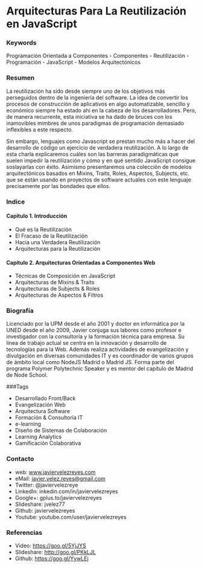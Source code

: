 Arquitecturas Para La Reutilización en JavaScript
=================================================

### Keywords

Programación Orientada a Componentes - Componentes - Reutilización - Programación - JavaScript - Modelos Arquitectónicos

### Resumen

La reutilización ha sido desde siempre uno de los objetivos más perseguidos dentro de la ingeniería del software. La idea de convertir los procesos de construcción de aplicativos en algo automatizable, sencillo y económico siempre ha estado ahí en la cabeza de los desarrolladores. Pero, de manera recurrente, esta iniciativa se ha dado de bruces con los inamovibles mimbres de unos paradigmas de programación demasiado inflexibles a este respecto.

Sin embargo, lenguajes como Javascript se prestan mucho más a hacer del desarrollo de código un ejercicio de verdadera reutilización. A lo largo de esta charla explicaremos cuáles son las barreras paradigmáticas que suelen impedir la reutilización y cómo y en qué sentido JavaScript consigue soslayarlas con éxito. Asimismo presentaremos una colección de modelos arquitectónicos basados en Mixins, Traits, Roles, Aspectos, Subjects, etc. que se están usando en proyectos de software actuales con este lenguaje precisamente por las bondades que ellos.

### Indice

#### Capítulo 1. Introducción
 
- Qué es la Reutilización
- El Fracaso de la Reutilización
- Hacia una Verdadera Reutilización
- Arquitecturas para la Reutilización

#### Capítulo 2. Arquitecturas Orientadas a Componentes Web

- Técnicas de Composición en JavaScript
- Arquitecturas de Mixins & Traits
- Arquitecturas de Subjects & Roles
- Arquitecturas de Aspectos & Filtros

### Biografía

Licenciado por la UPM desde el año 2001 y doctor en informática por la UNED desde el año 2009, Javier conjuga sus labores como profesor e investigador con la consultoría y la formación técnica para empresa. Su línea de trabajo actual se centra en la innovación y desarrollo de tecnologías para la Web. Además realiza actividades de evangelización y divulgación en diversas comunidades IT y es coordinador de varios grupos de ámbito local como NodeJS Madrid o Madrid JS. Forma parte del programa Polymer Polytechnic Speaker y es mentor del capítulo de Madrid de Node School.

###Tags

- Desarrollado Front/Back 
- Evangelización Web
- Arquitectura Software
- Formación & Consultoría IT
- e-learning
- Diseño de Sistemas de Colaboración 
- Learning Analytics 
- Gamificación Colaborativa

### Contacto

- web: www.javiervelezreyes.com
- eMail: javier.velez.reyes@gmail.com 
- Twitter: @javiervelezreye
- LinkedIn: inkedin.com/in/javiervelezreyes 
- Google+: gplus.to/javiervelezreyes 
- Slideshare: jvelez77
- Github: javiervelezreyes 
- Youtube: youtube.com/user/javiervelezreyes


### Referencias

- Video: https://goo.gl/5YjJYS
- Slideshare: http://goo.gl/PKkLJL
- Github: https://goo.gl/YywLEj
